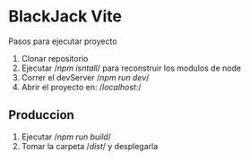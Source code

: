 # BlackJack Vite

Pasos para ejecutar proyecto

1. Clonar repositorio
2. Ejecutar /*npm isntall*/ para reconstruir los modulos de node
3. Correr el devServer /*npm run dev*/
4. Abrir el proyecto en: /*localhost:*/

## Produccion

1. Ejecutar /*npm run build*/
2. Tomar la carpeta /*dist*/ y desplegarla